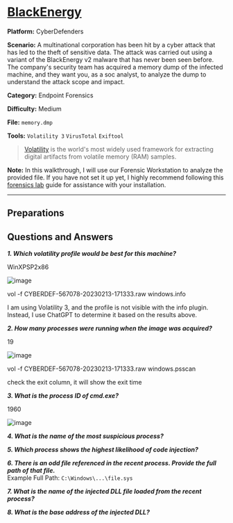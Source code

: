 # <a href="https://cyberdefenders.org/blueteam-ctf-challenges/blackenergy/">BlackEnergy</a>

**Platform:** CyberDefenders

**Scenario:** A multinational corporation has been hit by a cyber attack that has led to the theft of sensitive data. The attack was carried out using a variant of the BlackEnergy v2 malware that has never been seen before. The company's security team has acquired a memory dump of the infected machine, and they want you, as a soc analyst, to analyze the dump to understand the attack scope and impact.

**Category:** Endpoint Forensics

**Difficulty:** Medium

**File:** `memory.dmp`

**Tools:** `Volatility 3` `VirusTotal` `Exiftool`

> [Volatility](https://github.com/volatilityfoundation/volatility3) is the world's most widely used framework for extracting digital artifacts from volatile memory (RAM) samples.  

**Note:** In this walkthrough, I will use our Forensic Workstation to analyze the provided file. If you have not set it up yet, I highly recommend following this [forensics lab](https://github.com/mmhgwyjs/forensics-lab/blob/main/README.md) guide for assistance with your installation.

---

## **Preparations**


## **Questions and Answers**

***1. Which volatility profile would be best for this machine?***  

WinXPSP2x86

![image](https://github.com/user-attachments/assets/f63975b3-6b71-436c-9395-dfd4fa13fb1a)

vol -f CYBERDEF-567078-20230213-171333.raw windows.info

I am using Volatility 3, and the profile is not visible with the info plugin. Instead, I use ChatGPT to determine it based on the results above.

***2. How many processes were running when the image was acquired?***  

19

![image](https://github.com/user-attachments/assets/e3e232aa-921a-4d4d-bd18-8d5bf8314d79)

vol -f CYBERDEF-567078-20230213-171333.raw windows.psscan

check the exit column, it will show the exit time

***3. What is the process ID of cmd.exe?***  

1960 

![image](https://github.com/user-attachments/assets/b4ed01cf-66a5-4933-987f-efebb5def62d)

***4. What is the name of the most suspicious process?***  

***5. Which process shows the highest likelihood of code injection?***  

***6. There is an odd file referenced in the recent process. Provide the full path of that file.***  
Example Full Path: `C:\Windows\...\file.sys`  

***7. What is the name of the injected DLL file loaded from the recent process?***  

***8. What is the base address of the injected DLL?***  
